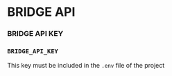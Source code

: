 # BRIDGE API

### BRIDGE API KEY

### `BRIDGE_API_KEY`

This key must be included in the `.env` file of the project